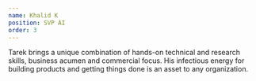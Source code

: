 ```yaml
---
name: Khalid K 
position: SVP AI
order: 3 
---
```


Tarek brings a unique combination of hands-on technical and research skills, business acumen and commercial focus. His infectious energy for building products and getting things done is an asset to any organization.